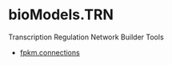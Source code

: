 ﻿# bioModels.TRN

Transcription Regulation Network Builder Tools

+ [fpkm.connections](bioModels.TRN/fpkm.connections.1) 
